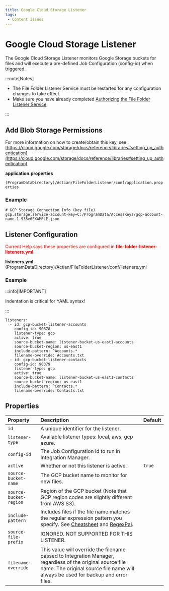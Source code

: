 ```yaml
---
title: Google Cloud Storage Listener
tags:
 - Content Issues
---
```

# Google Cloud Storage Listener

The Google Cloud Storage Listener monitors Google Storage buckets for files and will execute a pre-defined Job Configuration (config-id) when triggered.

:::note[Notes]

* The File Folder Listener Service must be restarted for any configuration changes to take effect.
* Make sure you have already completed [Authorizing the File Folder Listener Service](./file-folder-listener-service#authorizing-the-file-folder-listener-service).

:::

## Add Blob Storage Permissions

For more information on how to create/obtain this key, see [https://cloud.google.com/storage/docs/reference/libraries#setting_up_authentication](https://cloud.google.com/storage/docs/reference/libraries#setting_up_authentication)

**application.properties**

`(ProgramDataDirectory)/Actian/FileFolderListener/conf/application.properties`

### Example
```
# GCP Storage Connection Info (key file)
gcp.storage.service-account-key=C:/ProgramData/AccessKeys/gcp-account-name-1-935e6EXAMPLE.json 
```

## Listener Configuration

<font color="red">Current Help says these properties are configured in **file-folder-listener-listeners.yml**.</font>

**listeners.yml**
(ProgramDataDirectory)/Actian/FileFolderListener/conf/listeners.yml

### Example

:::info[IMPORTANT]

Indentation is critical for YAML syntax!

:::

```
listeners:      
  - id: gcp-bucket-listener-accounts
    config-id: 90378
    listener-type: gcp
    active: true
    source-bucket-name: listener-bucket-us-east1-accounts
    source-bucket-region: us-east1
    include-pattern: ^Accounts.*
    filename-override: Accounts.txt
  - id: gcp-bucket-listener-contacts
    config-id: 90379
    listener-type: gcp
    active: true
    source-bucket-name: listener-bucket-us-east1-contacts
    source-bucket-region: us-east1
    include-pattern: ^Contacts.*
    filename-override: Contacts.txt
```

## Properties

| Property | Description | Default |
| :--- | :--- | :--- |
| `id`| A unique identifier for the listener. |   |
| `listener-type` | Available listener types: local, aws, gcp azure. |  |
| `config-id`  | The Job Configuration id to run in Integration Manager. |  |
| `active` | Whether or not this listener is active. | `true` |
| `source-bucket-name` | The GCP bucket name to monitor for new files. |  |
| `source-bucket-region` | Region of the GCP bucket (Note that GCP region codes are slightly different from AWS S3). |   |
| `include-pattern` | Includes files if the file name matches the regular expression pattern you specify. See [Cheatsheet](https://developer.mozilla.org/en-US/docs/Web/JavaScript/Guide/Regular_Expressions/Cheatsheet) and [RegexPal](https://www.regexpal.com/). |   |
| `source-file-prefix`| IGNORED. NOT SUPPORTED FOR THIS LISTENER. |   |
| `filename-override`| This value will override the filename passed to Integration Manager, regardless of the original source file name. The original source file name will always be used for backup and error files. |  |
